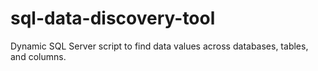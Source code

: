 # sql-data-discovery-tool
Dynamic SQL Server script to find data values across databases, tables, and columns.
